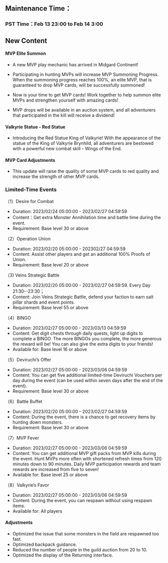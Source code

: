 ## Maintenance Time：

### PST Time：Feb 13 23:00 to Feb 14 3:00

## New Content

#### MVP Elite Summon
 - A new MVP play mechanic has arrived in Midgard Continent! 

 - Participating in hunting MVPs will increase MVP Summoning Progress. When the summoning progress reaches 100%, an elite MVP, that is guaranteed to drop MVP cards, will be successfully summoned! 

 - Now is your time to get MVP cards! Work together to help summon elite MVPs and strengthen yourself with amazing cards! 

 - MVP drops will be available in an auction system, and all adventurers that participated in the kill will receive a dividend!

#### Valkyrie Statue - Red Statue
 - Introducing the Red Statue King of Valkyrie! With the appearance of the statue of the King of Valkyrie Brynhild, all adventurers are bestowed with a powerful new combat skill - Wings of the End.

#### MVP Card Adjustments
 - This update will raise the quality of some MVP cards to red quality and increase the strength of other MVP cards.

### Limited-Time Events

（1）Desire for Combat
 - Duration: 2023/02/24 05:00:00 - 2023/02/27 04:59:59
 - Content：Get extra Monster Annihilation time and battle time during the event.
 - Requirement: Base level 30 or above

（2）Operation Union
 - Duration: 2023/02/20 05:00:00 - 202302/27 04:59:59
 - Content: Assist other players and get an additional 100% Proofs of Union. 
 - Requirement: Base level 20 or above

（3) Veins Strategic Battle
 - Duration: 2023/02/20 05:00:00 - 2023/02/27 04:59:59. Every Day 21:30--23:30；
 - Content: Join Veins Strategic Battle, defend your faction to earn salt pillar shards and event points.
 - Requirement: Base level 55 or above

（4）BINGO
 - Duration: 2023/02/27 05:00:00 - 2023/03/13 04:59:59
 - Content: Get digit chests through daily quests, light up digits to complete a BINGO. The more BINGOs you complete, the more generous the reward will be! You can also give the extra digits to your friends!
 - Available for: Base level 16 or above

（5）Deviruchi’s Offer
 - Duration: 2023/02/27 05:00:00 - 2023/03/06 04:59:59
 - Content: You can get five additional limited-time Deviruchi Vouchers per day during the event (can be used within seven days after the end of the event).
 - Requirement: Base level 30 or above

（6）Battle Buffet
 - Duration: 2023/02/20 05:00:00 - 2023/02/27 04:59:59
 - Content: During the event, there is a chance to get recovery items by hunting down monsters.
 - Requirement: Base level 30 or above

（7）MVP Fever
 - Duration: 2023/02/27 05:00:00 - 2023/03/06 04:59:59
 - Content: You can get additional MVP gift packs from MVP kills during the event. Hunt MVPs more often with shortened refresh times from 120 minutes down to 90 minutes. Daily MVP participation rewards and team rewards are increased from five to seven!
 - Available for: Base level 25 or above

（8）Valkyrie’s Favor
 - Duration: 2023/02/27 05:00:00 - 2023/03/06 04:59:59
 - Content: During the event, you can respawn without using respawn items.
 - Available for: All players

#### Adjustments

 - Optimized the issue that some monsters in the field are respawned too fast.
 - Optimized backpack guidance.
 - Reduced the number of people in the guild auction from 20 to 10.
 - Optimized the display of the Returning interface.
